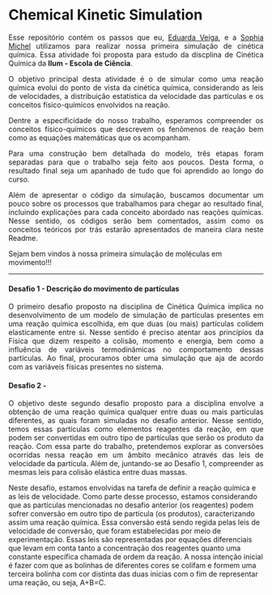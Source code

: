 <h1>Chemical Kinetic Simulation</h1>
<p align='justify'>Esse repositório contém os passos que eu, <a href="https://github.com/veigaeduarda">Eduarda Veiga</a>, e a <a href="https://github.com/Sophlechim">Sophia Michel</a> utilizamos para realizar nossa primeira simulação de cinética química. Essa atividade foi proposta para estudo da discplina de Cinética Química da <b>Ilum - Escola de Ciência</b>.</p>

<p align='justify'>O objetivo principal desta atividade é o de simular como uma reação química evolui do ponto de vista da cinética química, considerando as leis de velocidades, a distribuição estatística da velocidade das partículas e os conceitos físico-químicos envolvidos na reação.</p>

<p align='justify'>Dentre a especificidade do nosso trabalho, esperamos compreender os conceitos físico-químicos que descrevem os fenômenos de reação bem como as equações matemáticas que os acompanham.</p>

<p align='justify'>Para uma construção bem detalhada do modelo, três etapas foram separadas para que o trabalho seja feito aos poucos. Desta forma, o resultado final seja um apanhado de tudo que foi aprendido ao longo do curso.</p>

<p align='justify'>Além de apresentar o código da simulação, buscamos documentar um pouco sobre os processos que trabalhamos para chegar ao resultado final, incluindo explicações para cada conceito abordado nas reações químicas. Nesse sentido, os códigos serão bem comentados, assim como os conceitos teóricos por trás estarão apresentados de maneira clara neste Readme.</p>

Sejam bem vindos à nossa primeira simulação de moléculas em movimento!!!
<hr>
<summary><h4>Desafio 1 - Descrição do movimento de partículas</h4></summary>
<p align='justify'>O primeiro desafio proposto na disciplina de Cinética Química implica no desenvolvimento de um modelo de simulação de partículas presentes em uma reação química escolhida, em que duas (ou mais) partículas colidem elasticamente entre si. Nesse sentido é preciso atentar aos princípios da Física que dizem respeito a colisão, momento e energia, bem como a influência de variáveis termodinâmicas no comportamento dessas partículas. Ao final, procuramos obter uma simulação que aja de acordo com as variáveis físicas presentes no sistema.</p>

<summary><h4>Desafio 2 - </h4></summary>
<p align='justify'>O objetivo deste segundo desafio proposto para a disciplina envolve a obtenção de uma reação química qualquer entre duas ou mais partículas diferentes, as quais foram simuladas no desafio anterior. Nesse sentido, temos essas partículas como elementos reagentes da reação, em que podem ser convertidas em outro tipo de partículas que serão os produto da reação. Com essa parte do trabalho, pretendemos explorar as conversões ocorridas nessa reação em um âmbito mecânico através das leis de velocidade da partícula. Além de, juntando-se ao Desafio 1, compreender as mesmas leis para colisão elástica entre duas massas.</p>

Neste desafio, estamos envolvidas na tarefa de definir a reação química e as leis de velocidade. Como parte desse processo, estamos considerando que as partículas mencionadas no desafio anterior (os reagentes) podem sofrer conversão em outro tipo de partícula (os produtos), caracterizando assim uma reação química. Essa conversão está sendo regida pelas leis de velocidade de conversão, que foram estabelecidas por meio de experimentação. Essas leis são representadas por equações diferenciais que levam em conta tanto a concentração dos reagentes quanto uma constante específica chamada de ordem da reação. 
A nossa intenção inicial é fazer com que as bolinhas de diferentes cores se colifam e formem uma terceira bolinha com cor distinta das duas inicias com o fim de representar uma reação, ou seja, A+B=C.
